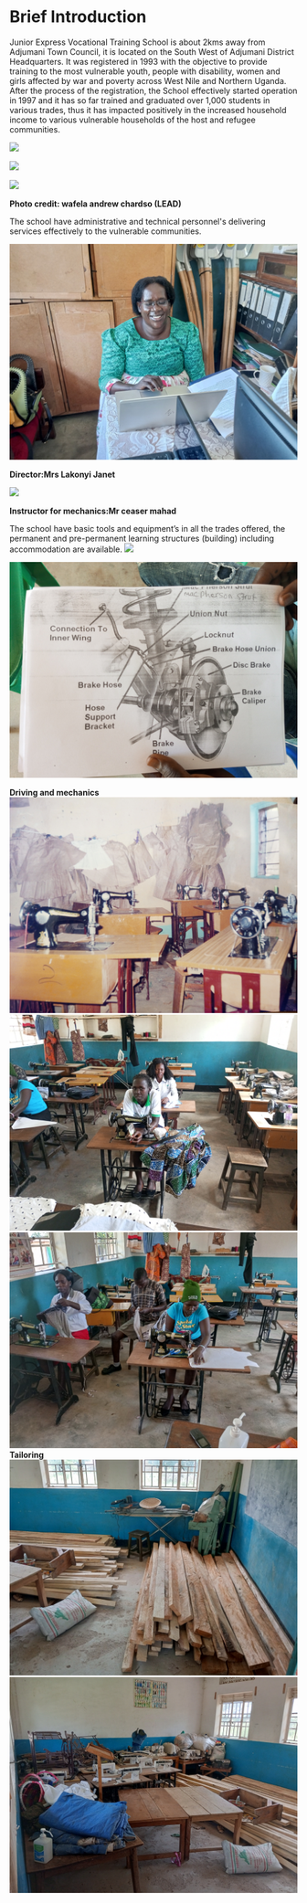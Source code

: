 # Brief Introduction

Junior Express Vocational Training School is about 2kms away from Adjumani Town Council, it is located on the South West of Adjumani District Headquarters. It was registered in 1993 with the objective to provide training to the most vulnerable youth, people with disability, women and girls affected by war and poverty across West Nile and Northern Uganda. After the process of the registration, the School effectively started operation in 1997 and it has so far trained and graduated over 1,000 students in various trades, thus it has impacted positively in the increased household income to various vulnerable households of the host and refugee communities.




![](images/school.jpg)






![](images/sch.jpg)






![](images/view_from_gate.jpg)






**Photo credit: wafela andrew chardso (LEAD)**


The school have administrative and technical personnel's delivering services effectively to the vulnerable communities. 

![](images/director's_office.jpg)



**Director:Mrs Lakonyi Janet**

![](images/instructor_mechanic.jpg)


**Instructor for mechanics:Mr ceaser mahad**


The school have basic tools and equipment’s in all the trades offered, the permanent and pre-permanent learning structures (building) including accommodation are available.
![](images/driving_tool.jpg)

![](images/mechanics_resource.jpg)

**Driving and mechanics**
![](images/tailo_desigs.jpg)
![](images/tailor4.jpg)
![](images/tailor3.jpg)
**Tailoring**
![](images/carpentry_store.jpg)
![](images/store.jpg)
